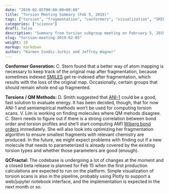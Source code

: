 ```yaml
---
date: "2019-02-05T00:00:00+00:00"
title: "Torsion Meeting Summary (Feb 5, 2019)"
tags: ["torsion", "fragmentation", "conformers", "visualization", "SMILES", "QCFractal", "QM methods", "ANI-1"]
categories: ["science"]
draft: false
description: "Summary from torsion subgroup meeting on February 5, 2019"
slug: "torsion-meeting-2019-02-05"
weight: 10
markup: markdown
author: "Karmen Condic-Jurkic and Jeffrey Wagner"
---
```



**Conformer Generation:** C. Stern found that a better way of atom mapping is necessary to keep track of the original map after fragmentation, because sometimes indexed [SMILES](https://www.daylight.com/dayhtml/doc/theory/theory.smiles.html) get re-indexed after fragmentation, which results with the loss of the original map. Occasionally, certain groups that should remain whole end up fragmented.

**Torsions / QM Methods:** D. Smith suggested that [ANI-1](http://dx.doi.org/10.1039/C6SC05720A) could be a good, fast solution to evaluate energy. It has been decided, though, that for now ANI-1 and semiempirical methods won’t be used for computing torsion scans. V. Lim is working on finding molecules where QM mehods disagree. C. Stern needs to figure out if there is a strong correlation between bond order and torsion profiles and she’ll start computing AM1 [Wiberg bond orders](https://docs.eyesopen.com/toolkits/python/quacpactk/bondordertheory.html) immediately. She will also look into optimizing her fragmentation algorithm to ensure smallest fragments with relevant chemistry are produced. In the future, we might expect problems with finding out if a new molecule that needs to parameterized is already covered by the existing torsion types and whether those parameters are good (enough).

**QCFractal:** The codebase is undergoing a lot of changes at the moment and a closed beta release is planned for Feb 15 when the first production calculations are expected to run on the platform. Simple visualization of torsion scans is also in the pipeline, probably using Plotly to support a web/jupyter notebook interface, and the implementation is expected in the next month or so.
